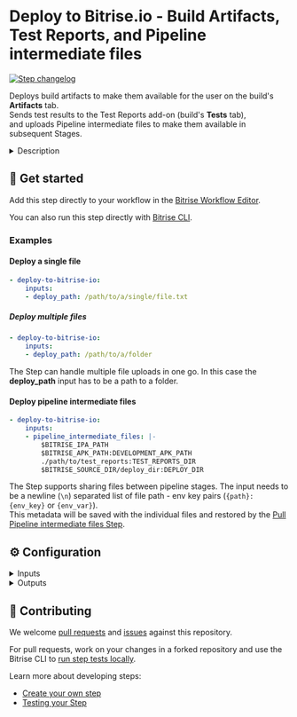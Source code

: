 # Deploy to Bitrise.io - Build Artifacts, Test Reports, and Pipeline intermediate files

[![Step changelog](https://shields.io/github/v/release/bitrise-steplib/steps-deploy-to-bitrise-io?include_prereleases&label=changelog&color=blueviolet)](https://github.com/bitrise-steplib/steps-deploy-to-bitrise-io/releases)

Deploys build artifacts to make them available for the user on the build's **Artifacts** tab.  
Sends test results to the Test Reports add-on (build's **Tests** tab),  
and uploads Pipeline intermediate files to make them available in subsequent Stages.

<details>
<summary>Description</summary>

The Step accesses artifacts from a directory specified as the `$BITRISE_DEPLOY_DIR` where artifacts generated by previous Steps gets stored. 
These artifacts are then uploaded on the **Artifacts** tab of any given build. For installable artifacts, such as IPAs or APKs, the Step can create a public install page that allows testers to install the app on their devices. 
You can also use the Step to notify users about the build. If you wish to use the Test Reports add-on, you must add this Step in your Workflow since the Step converts test results to the right format and sends them to the add-on.
The Step can also share Pipeline intermediate files. These files are build artifacts generated by Workflows in a Pipeline intended to be shared with subsequent Stages.

### Configuring the Build Artifact Deployment section of the Step

1. Set the value for the **Deploy directory or file path** required input. The default value is the `$BITRISE_DEPLOY_DIR` Env Var which is exposed by the Bitrise CLI.
If you provide a directory, everything in that directory, excluding sub-directories, gets uploaded. 
If you provide only a file, then only that file gets uploaded. 
To upload a directory's content recursively, you should use the **Compress the artifacts into one file?** which will compress the whole directory, with every sub-directory included.
2. Set the value of the **Notify: User Roles** input. It sends an email with the [public install URL](https://devcenter.bitrise.io/deploy/bitrise-app-deployment/) to those Bitrise users whose roles are included in this field. 
The default value is `everyone`. If you wish to notify based on user roles, add one or more roles and separate them with commas, for example, `developers`, `admins`. If you don't want to notify anyone, set the input to `none`.
3. Set the **Notify: Emails** sensitive input. It sends the public install URL in an email to the email addresses provided here. If you’re adding multiple email address, make sure to separate them with commas. 
The recipients do not have to be in your Bitrise team. Please note that if the email address is associated with a Bitrise account, the user must be [watching](https://devcenter.bitrise.io/builds/configuring-notifications/#watching-an-app) the app.
4. The **Enable public page for the App?** required input is set to `true` by default. It creates a long and random URL which can be shared with those who do not have a Bitrise account. 
If you set this input to `false`, the **Notify: Emails** input will be ignored and the **Notify: User Roles** will receive the build URL instead of the public install URL.
5. With the **Compress the artifacts into one file?** required input set to `true`, you can compress the artifacts found in the Deploy directory into a single file.
You can specify a custom name for the zip file with the `zip_name` option. If you don't specify one, the default `Deploy directory` name will be used. 
If the **Compress the artifacts into one file?** is set to `false`, the artifacts in the Deploy directory will be deployed separately.
6. With the **Format for the BITRISE_PUBLIC_INSTALL_PAGE_URL_MAP output** required input field, you can customize the output format of the public install page’s multiple artifact URLs so that the next Step can render the output (for example, our **Send a Slack message** Step). 
Provide a language template description using [https://golang.org/pkg/text/template](https://golang.org/pkg/text/template) so that the **Deploy to Bitrise.io** Step can build the required custom output.
7. With the **Format for the BITRISE_PERMANENT_DOWNLOAD_URL_MAP output** required input, you can customize the output format of the `BITRISE_PERMANENT_DOWNLOAD_URL_MAP` so that the next Step can render the output.
The next Steps will use this input to generate the related output in the specified format. The output contains multiple permanent URLs for multiple artifacts.
Provide a language template description using [https://golang.org/pkg/text/template](https://golang.org/pkg/text/template) so that the **Deploy to Bitrise.io** Step can build the required custom output.
8. The **Test API's base URL** and the **API Token** input fields are automatically populated for you.

### Configuring the Pipeline Intermediate File Sharing section of the Step

The **Files to share between pipeline stages** input specifies the files meant to be intermediate files shared between the Pipeline Stages. When uploading the Pipeline intermediate files, you must assign environment variable keys to them in the **Files to share between pipeline stages** input.
The inputs `path:env_key` values will be saved together with the file and later automatically reconstructed by the [Pull Pipeline intermediate files Step](https://www.bitrise.io/integrations/steps/pull-intermediate-files).
You can use a shorthand of just `$env_var` for `$env_var:env_var`, when the `$env_var` holds the path to the file(s) you want to share with subsequent stages.
The directories you specify will be archived and uploaded as a single file.

#### Configuring the Debug section of the Step

If you wish to use any of the Step’s debug features, set the following inputs:
1. In the **Name of the compressed artifact (without .zip extension)** input you can add a custom name for the compressed artifact. If you leave this input empty, the default `Deploy directory` name is used.
Please note that this input only works if you set the **Compress the artifacts into one file?** input to `true`.
2. The **Bitrise Build URL** and the **Bitrise Build API Token** inputs are automatically populated.
3. If **The Enable Debug Mode** required input is set to `true`, the Step prints more verbose logs. It is `false` by default. 
4. If you need a specific [bundletool version](https://github.com/google/bundletool/releases) other than the default value, you can modify the value of the **Bundletool version** required input. 
Bundletool generates an APK from an Android App Bundle so that you can test the APK.

### Troubleshooting

- If your users did not get notified via email, check the **Enable public page for the App?** input. If it is set to `false`, no email notifications will be sent.
- If there are no artifacts uploaded on the **APPS & ARTIFACTS tab**, then check the logs to see if the directory you used in the **Deploy directory or file path** input contained any artifacts. 
- If the email is not received, we recommend, that you check if the email is associated with Bitrise account and if so, if the account is “watching” the app.

### Useful links

- [Deployment on Bitrise](https://devcenter.bitrise.io/deploy/deployment-index/)
- [Watching an app](https://devcenter.bitrise.io/builds/configuring-notifications/#watching-an-app)
- [Using artifacts from different Stages](https://devcenter.bitrise.io/en/builds/build-pipelines/configuring-a-bitrise-pipeline.html#using-artifacts-from-different-stages) 

### Related Steps

- [Deploy to Google Play](https://www.bitrise.io/integrations/steps/google-play-deploy)
- [Deploy to iTunesConnect](https://www.bitrise.io/integrations/steps/deploy-to-itunesconnect-deliver)
- [Pull Pipeline intermediate files](https://www.bitrise.io/integrations/steps/pull-intermediate-files)
</details>

## 🧩 Get started

Add this step directly to your workflow in the [Bitrise Workflow Editor](https://devcenter.bitrise.io/steps-and-workflows/steps-and-workflows-index/).

You can also run this step directly with [Bitrise CLI](https://github.com/bitrise-io/bitrise).

### Examples

#### Deploy a single file

```yaml
- deploy-to-bitrise-io:
    inputs:
    - deploy_path: /path/to/a/single/file.txt
```

##### Deploy multiple files

```yaml
- deploy-to-bitrise-io:
    inputs:
    - deploy_path: /path/to/a/folder
```

The Step can handle multiple file uploads in one go. In this case the **deploy_path** input has to be a path to a folder.

#### Deploy pipeline intermediate files

```yaml
- deploy-to-bitrise-io:
    inputs:
    - pipeline_intermediate_files: |-
        $BITRISE_IPA_PATH
        $BITRISE_APK_PATH:DEVELOPMENT_APK_PATH
        ./path/to/test_reports:TEST_REPORTS_DIR
        $BITRISE_SOURCE_DIR/deploy_dir:DEPLOY_DIR
```

The Step supports sharing files between pipeline stages. The input needs to be a newline (`\n`) separated list of file path - env key pairs (`{path}:{env_key}` or `{env_var}`).  
This metadata will be saved with the individual files and restored by the [Pull Pipeline intermediate files Step](https://www.bitrise.io/integrations/steps/pull-intermediate-files).


## ⚙️ Configuration

<details>
<summary>Inputs</summary>

| Key | Description                                                                                                                                                                                                                                                                                                                                                                                                                                                                                                                                                              | Flags | Default |
| --- |--------------------------------------------------------------------------------------------------------------------------------------------------------------------------------------------------------------------------------------------------------------------------------------------------------------------------------------------------------------------------------------------------------------------------------------------------------------------------------------------------------------------------------------------------------------------------| --- | --- |
| `deploy_path` | Specify the directory or file path which will be deployed.  If the specified path is a directory, then every file in the specified directory, excluding sub-directories, will be deployed.  To upload the directory's content recursively, you should use the **Compress the artifacts into one file?** option which compresses the whole directory, with every sub-directory included.  If you specify a file path, then only the specified file will be deployed.                                                                                                      |  | `$BITRISE_DEPLOY_DIR` |
| `is_compress` | If this option is set to `true` and a Deploy directory was specified,  the artifacts in that directory will be compressed into a single ZIP file.  You can specify a custom name for the ZIP using the `zip_name` option. If you do not specify a custom name, the default `Deploy directory` name will be used.  If this option is set to `false`, the artifacts found in the Deploy directory folder will be deployed separately.                                                                                                                                      | required | `false` |
| `zip_name` | If you do not specify a custom name, the Deploy directory name will be used. You can specify a custom name for the ZIP using the `zip_name` option.   This option only works if you selected *true* for *is_compress*.                                                                                                                                                                                                                                                                                                                                                   |  |  |
| `notify_user_groups` | Your App's user roles you want to notify. Separate the role names with commas. Possible role names:  * none * testers * developers * admins * owner * everyone  An example to notify your developers and testers:  `testers, developers`  If you want to notify everyone in the app's team, just specify `everyone`.  If you don't want to notify anyone, set this to `none`.                                                                                                                                                                                            |  | `everyone` |
| `notify_email_list` | Email addresses to notify. Separate them with commas.  You can specify any email address, the recipients don't have to be in your team.  Please note that if the email address is associated with a Bitrise account,  the user must be [watching](https://devcenter.bitrise.io/builds/configuring-notifications/#watching-an-app) the app.                                                                                                                                                                                                                               | sensitive |  |
| `is_enable_public_page` | If this option is enabled, a public install page will be available with a long and random URL which can be shared with others who are not registered on Bitrise.  If you disable this option, the **Notify: Emails** option will be ignored and the **Notify: User Roles** users will receive the build's URL instead of the public page's URL!                                                                                                                                                                                                                          | required | `true` |
| `bundletool_version` | If you need a specific [bundletool version]((https://github.com/google/bundletool/releases) other than the default version,   you can modify the value of the **Bundletool version** required input.                                                                                                                                                                                                                                                                                                                                                                     | required | `1.8.1` |
| `build_url` | Unique build URL of this build on Bitrise.io                                                                                                                                                                                                                                                                                                                                                                                                                                                                                                                             | required | `$BITRISE_BUILD_URL` |
| `build_api_token` | The build's API Token for the build on Bitrise.io                                                                                                                                                                                                                                                                                                                                                                                                                                                                                                                        | required, sensitive | `$BITRISE_BUILD_API_TOKEN` |
| `pipeline_intermediate_files` | A newline (`\n`) separated list of file path - env key pairs (`{path}:{env_key}`).  The input uses a `{path}:{env_key}` syntax. The colon character (`:`) is the delimiter between the file path and the environment variable key. A shorthand syntax of `{env_var}` is also available. The file path can be specified with environment variables or direct paths,   and can point to both a local file or directory: ``` $BITRISE_IPA_PATH $BITRISE_APK_PATH:DEVELOPMENT_APK_PATH ./path/to/test_reports:TEST_REPORTS_DIR $BITRISE_SOURCE_DIR/deploy_dir:DEPLOY_DIR ``` |  |  |
| `addon_api_base_url` | The URL where test API is accessible.                                                                                                                                                                                                                                                                                                                                                                                                                                                                                                                                    | required | `https://vdt.bitrise.io/test` |
| `addon_api_token` | The token required to authenticate with the API.                                                                                                                                                                                                                                                                                                                                                                                                                                                                                                                         | sensitive | `$ADDON_VDTESTING_API_TOKEN` |
| `public_install_page_url_map_format` | Provide a language template description using [Golang templates](https://golang.org/pkg/text/template) so that the **Deploy to Bitrise.io** Step can build the required custom output.                                                                                                                                                                                                                                                                                                                                                                                   | required | `{{range $index, $element := .}}{{if $index}}\|{{end}}{{$element.File}}=>{{$element.URL}}{{end}}` |
| `permanent_download_url_map_format` | Provide a language template description using [Golang templates](https://golang.org/pkg/text/template) so that the **Deploy to Bitrise.io** Step can build the required custom output for the permanent download URL.                                                                                                                                                                                                                                                                                                                                                    | required | `{{range $index, $element := .}}{{if $index}}\|{{end}}{{$element.File}}=>{{$element.URL}}{{end}}` |
| `debug_mode` | The Step will print more verbose logs if enabled.                                                                                                                                                                                                                                                                                                                                                                                                                                                                                                                        | required | `false` |
</details>

<details>
<summary>Outputs</summary>

| Environment Variable | Description |
| --- | --- |
| `BITRISE_PUBLIC_INSTALL_PAGE_URL` | Public Install Page's URL, if the *Enable public page for the App?* option was *enabled*. |
| `BITRISE_PUBLIC_INSTALL_PAGE_URL_MAP` | Public Install Page URLs by the artifact's file path. Only set it if the *Enable public page for the App?* option was *enabled*.  The default format is `KEY1=>VALUE\|KEY2=>VALUE` but is controlled by the `public_install_page_url_map_format` input  Examples:  - $BITRISE_DEPLOY_DIR/ios_app.ipa=>https://ios_app/public/install/page - $BITRISE_DEPLOY_DIR/android_app.apk=>https://android_app/public/install/page\|$BITRISE_DEPLOY_DIR/ios_app.ipa=>https://ios_app/public/install/page |
| `BITRISE_PERMANENT_DOWNLOAD_URL_MAP` | The output contains permanent Download URLs for each artifact. The URLs can be shared in any communication channel and they won't expire. The default format is `KEY1=>VALUE\|KEY2=>VALUE` where key is the filename and the value is the URL. If you change `permanent_download_url_map_format` input then that will modify the format of this Env Var. You can customize the format of the multiple URLs.  Examples:  - $BITRISE_DEPLOY_DIR/ios_app.ipa=>https://app.bitrise.io/artifacts/ipa-slug/download - $BITRISE_DEPLOY_DIR/android_app.apk=>https://app.bitrise.io/artifacts/apk-slug/download\|$BITRISE_DEPLOY_DIR/ios_app.ipa=>https://app.bitrise.io/artifacts/ipa-slug/download |
</details>

## 🙋 Contributing

We welcome [pull requests](https://github.com/bitrise-steplib/steps-deploy-to-bitrise-io/pulls) and [issues](https://github.com/bitrise-steplib/steps-deploy-to-bitrise-io/issues) against this repository.

For pull requests, work on your changes in a forked repository and use the Bitrise CLI to [run step tests locally](https://devcenter.bitrise.io/bitrise-cli/run-your-first-build/).

Learn more about developing steps:

- [Create your own step](https://devcenter.bitrise.io/contributors/create-your-own-step/)
- [Testing your Step](https://devcenter.bitrise.io/contributors/testing-and-versioning-your-steps/)
